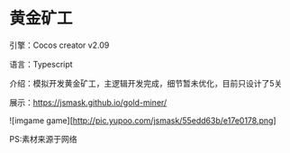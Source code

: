 # 黄金矿工
引擎：Cocos creator v2.09

语言：Typescript

介绍：模拟开发黄金矿工，主逻辑开发完成，细节暂未优化，目前只设计了5关

展示：https://jsmask.github.io/gold-miner/

![imgame game][http://pic.yupoo.com/jsmask/55edd63b/e17e0178.png]

PS:素材来源于网络
